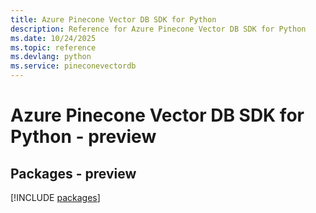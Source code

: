```yaml
---
title: Azure Pinecone Vector DB SDK for Python
description: Reference for Azure Pinecone Vector DB SDK for Python
ms.date: 10/24/2025
ms.topic: reference
ms.devlang: python
ms.service: pineconevectordb
---
```

# Azure Pinecone Vector DB SDK for Python - preview
## Packages - preview
[!INCLUDE [packages](pinecone-vector-db-index.md)]